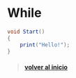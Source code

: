 # While

```csharp
void Start()
{
    print("Hello!");  
}
```

> #### [volver al inicio](..\README.md)
